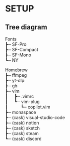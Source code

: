 # SETUP

## Tree diagram

Fonts<br>
 ┣─ SF-Pro<br>
 ┣─ SF-Compact<br>
 ┣─ SF-Mono<br>
 ┗─ NY<br>

Homebrew<br>
 ┣─ ffmpeg<br>
 ┣─ yt-dlp<br>
 ┣─ gh<br>
 ┣─ vim<br>
 ┃&ensp;&ensp;&ensp;┣─ .vimrc<br>
 ┃&ensp;&ensp;&ensp;┗─ vim-plug<br>
 ┃&ensp;&ensp;&ensp;&ensp;&ensp;&ensp;┗─ copilot.vim<br>
 ┣─ monaspace<br>
 ┣─ (cask) visual-studio-code<br>
 ┣─ (cask) notion<br>
 ┣─ (cask) sketch<br>
 ┣─ (cask) steam<br>
 ┗─ (cask) discord<br>
